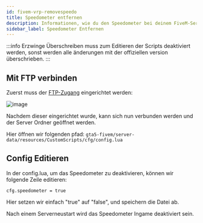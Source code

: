 ```yaml
---
id: fivem-vrp-removespeedo
title: Speedometer entfernen
description: Informationen, wie du den Speedometer bei deinem FiveM-Server mit VRP von ZAP-Hosting entfernen kannst - ZAP-Hosting.com Dokumentationen
sidebar_label: Speedometer Entfernen
---
```


:::info
Erzwinge Überschreiben muss zum Editieren der Scripts deaktiviert werden, sonst werden alle änderungen mit der offiziellen version überschrieben.
:::

## Mit FTP verbinden

Zuerst muss der [FTP-Zugang](gameserver-ftpaccess.md) eingerichtet werden:

![image](https://user-images.githubusercontent.com/13604413/159137870-82291650-2fbe-4c53-be81-19f8552069c4.png)

Nachdem dieser eingerichtet wurde, kann sich nun verbunden werden und der Server Ordner geöffnet werden.

Hier öffnen wir folgenden pfad: `gta5-fivem/server-data/resources/CustomScripts/cfg/config.lua`


## Config Editieren

In der config.lua, um das Speedometer zu deaktivieren, können wir folgende Zeile editieren:

`cfg.speedometer = true`

Hier setzen wir einfach "true" auf "false", und speichern die Datei ab.

Nach einem Serverneustart wird das Speedometer Ingame deaktiviert sein.
